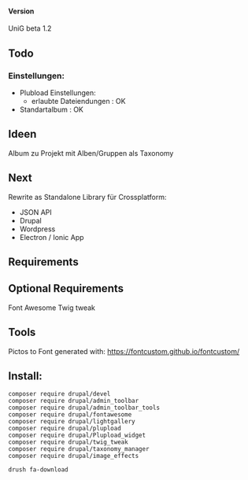 #### Version
UniG beta 1.2

## Todo


### Einstellungen:
- Plubload Einstellungen:
    - erlaubte Dateiendungen : OK
- Standartalbum : OK


## Ideen
Album zu Projekt
mit Alben/Gruppen als Taxonomy

## Next
Rewrite as Standalone Library für Crossplatform:
- JSON API
- Drupal
- Wordpress
- Electron / Ionic App



## Requirements


## Optional Requirements

Font Awesome
Twig tweak

## Tools
Pictos to Font generated with:
https://fontcustom.github.io/fontcustom/



## Install:
```
composer require drupal/devel
composer require drupal/admin_toolbar
composer require drupal/admin_toolbar_tools
composer require drupal/fontawesome
composer require drupal/lightgallery
composer require drupal/plupload
composer require drupal/Plupload_widget
composer require drupal/twig_tweak
composer require drupal/taxonomy_manager
composer require drupal/image_effects

drush fa-download
```
